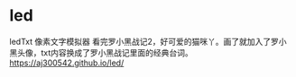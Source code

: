 # led
ledTxt 像素文字模拟器
看完罗小黑战记2，好可爱的猫咪丫。画了就加入了罗小黑头像，txt内容换成了罗小黑战记里面的经典台词。
 https://aj300542.github.io/led/

